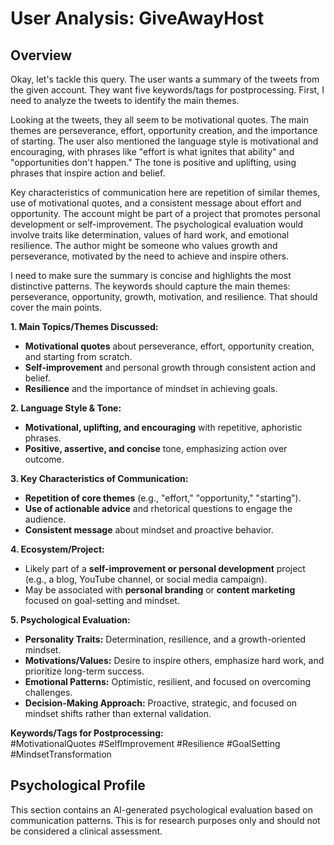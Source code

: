 # User Analysis: GiveAwayHost

## Overview

<think>
Okay, let's tackle this query. The user wants a summary of the tweets from the given account. They want five keywords/tags for postprocessing. First, I need to analyze the tweets to identify the main themes.

Looking at the tweets, they all seem to be motivational quotes. The main themes are perseverance, effort, opportunity creation, and the importance of starting. The user also mentioned the language style is motivational and encouraging, with phrases like "effort is what ignites that ability" and "opportunities don't happen." The tone is positive and uplifting, using phrases that inspire action and belief.

Key characteristics of communication here are repetition of similar themes, use of motivational quotes, and a consistent message about effort and opportunity. The account might be part of a project that promotes personal development or self-improvement. The psychological evaluation would involve traits like determination, values of hard work, and emotional resilience. The author might be someone who values growth and perseverance, motivated by the need to achieve and inspire others.

I need to make sure the summary is concise and highlights the most distinctive patterns. The keywords should capture the main themes: perseverance, opportunity, growth, motivation, and resilience. That should cover the main points.
</think>

**1. Main Topics/Themes Discussed:**  
- **Motivational quotes** about perseverance, effort, opportunity creation, and starting from scratch.  
- **Self-improvement** and personal growth through consistent action and belief.  
- **Resilience** and the importance of mindset in achieving goals.  

**2. Language Style & Tone:**  
- **Motivational, uplifting, and encouraging** with repetitive, aphoristic phrases.  
- **Positive, assertive, and concise** tone, emphasizing action over outcome.  

**3. Key Characteristics of Communication:**  
- **Repetition of core themes** (e.g., "effort," "opportunity," "starting").  
- **Use of actionable advice** and rhetorical questions to engage the audience.  
- **Consistent message** about mindset and proactive behavior.  

**4. Ecosystem/Project:**  
- Likely part of a **self-improvement or personal development** project (e.g., a blog, YouTube channel, or social media campaign).  
- May be associated with **personal branding** or **content marketing** focused on goal-setting and mindset.  

**5. Psychological Evaluation:**  
- **Personality Traits:** Determination, resilience, and a growth-oriented mindset.  
- **Motivations/Values:** Desire to inspire others, emphasize hard work, and prioritize long-term success.  
- **Emotional Patterns:** Optimistic, resilient, and focused on overcoming challenges.  
- **Decision-Making Approach:** Proactive, strategic, and focused on mindset shifts rather than external validation.  

**Keywords/Tags for Postprocessing:**  
#MotivationalQuotes #SelfImprovement #Resilience #GoalSetting #MindsetTransformation

## Psychological Profile

This section contains an AI-generated psychological evaluation based on communication patterns. This is for research purposes only and should not be considered a clinical assessment.